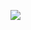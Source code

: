 <a href='https://ifh.cc/v-ZZQAl1' target='_blank'><img src='https://ifh.cc/g/ZZQAl1.png' border='0'></a>
